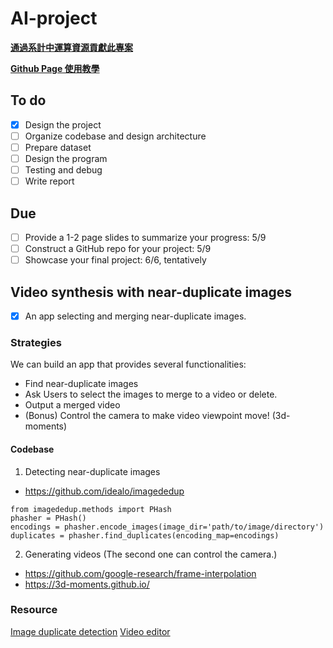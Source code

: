 AI-project
===

[**通過系計中運算資源貢獻此專案**](https://hackmd.io/@oceanic/BywRXeyNn)

[**Github Page 使用教學**](https://www.youtube.com/watch?v=NovKS8kWYAg)

To do
---
- [x] Design the project
- [ ] Organize codebase and design architecture
- [ ] Prepare dataset
- [ ] Design the program
- [ ] Testing and debug
- [ ] Write report

Due
---
- [ ] Provide a 1-2 page slides to summarize your progress: 5/9
- [ ] Construct a GitHub repo for your project: 5/9
- [ ] Showcase your final project: 6/6, tentatively

Video synthesis with near-duplicate images
---
- [x] An app selecting and merging near-duplicate images.
### Strategies
We can build an app that provides several functionalities:
- Find near-duplicate images
- Ask Users to select the images to merge to a video or delete.
- Output a merged video
- (Bonus) Control the camera to make video viewpoint move! (3d-moments)

#### Codebase
1. Detecting near-duplicate images

- https://github.com/idealo/imagededup
```python=
from imagededup.methods import PHash
phasher = PHash()
encodings = phasher.encode_images(image_dir='path/to/image/directory')
duplicates = phasher.find_duplicates(encoding_map=encodings)
```

2. Generating videos (The second one can control the camera.)
- https://github.com/google-research/frame-interpolation
- https://3d-moments.github.io/

### Resource
[Image duplicate detection](https://github.com/topics/image-duplicate-detection)
[Video editor](https://github.com/topics/video-editor)
